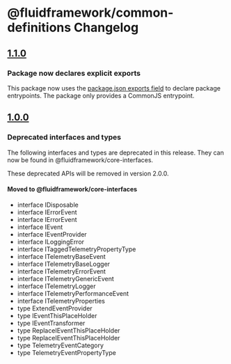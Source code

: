 # @fluidframework/common-definitions Changelog

## [1.1.0](https://github.com/microsoft/FluidFramework/releases/tag/common-definitions_v1.1.0)

### Package now declares explicit exports

This package now uses the [package.json exports field](https://nodejs.org/api/packages.html#exports) to declare package
entrypoints. The package only provides a CommonJS entrypoint.

## [1.0.0](https://github.com/microsoft/FluidFramework/releases/tag/common-definitions_v1.0.0)

### Deprecated interfaces and types

The following interfaces and types are deprecated in this release. They can now be found in
@fluidframework/core-interfaces.

These deprecated APIs will be removed in version 2.0.0.

#### Moved to @fluidframework/core-interfaces

-   interface IDisposable
-   interface IErrorEvent
-   interface IErrorEvent
-   interface IEvent
-   interface IEventProvider
-   interface ILoggingError
-   interface ITaggedTelemetryPropertyType
-   interface ITelemetryBaseEvent
-   interface ITelemetryBaseLogger
-   interface ITelemetryErrorEvent
-   interface ITelemetryGenericEvent
-   interface ITelemetryLogger
-   interface ITelemetryPerformanceEvent
-   interface ITelemetryProperties
-   type ExtendEventProvider
-   type IEventThisPlaceHolder
-   type IEventTransformer
-   type ReplaceIEventThisPlaceHolder
-   type ReplaceIEventThisPlaceHolder
-   type TelemetryEventCategory
-   type TelemetryEventPropertyType
